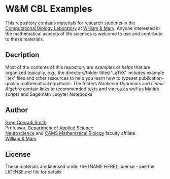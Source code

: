 # W&M CBL Examples

This repository contains materials for research students in the [Computational Biology Laboratory](https://wmcbl.wordpress.com) at [William & Mary](https://www.wm.edu). Anyone interested in the mathematical aspects of life sciences is welcome to use and contribute to these materials.

## Decription 

Most of the contents of this repository are _examples_ or _helps_ that are organized topically, e.g., the directory/folder titled 'LaTeX' includes example '.tex' files and other resources to help you learn how to typeset publication-quality mathematical equations. The folders *Nonlinear Dynamics* and *Linear Algebra* contain links to recommended texts and videos as well as Matlab scripts and Sagemath Jupyter Notebooks

## Author

[Greg Conradi Smith](https://gregconradismith.wordpress.com)\
Professor, [Department of Applied Science](https://www.wm.edu/as/appliedscience/)\
[Neuroscience](https://www.wm.edu/as/neuroscience/) and [CAMS Mathematical Biology](https://www.wm.edu/as/cams/) faculty affilate\
[William & Mary](https://www.wm.edu)

## License

These materials are licensed under the [NAME HERE] License - see the LICENSE.md file for details






